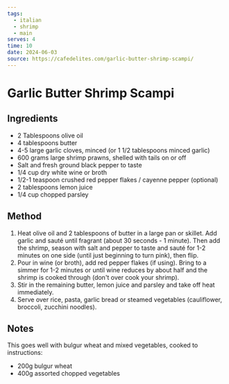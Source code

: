 ```yaml
---
tags:
  - italian
  - shrimp
  - main
serves: 4
time: 10
date: 2024-06-03
source: https://cafedelites.com/garlic-butter-shrimp-scampi/
---
```

# Garlic Butter Shrimp Scampi

## Ingredients

- 2 Tablespoons olive oil
- 4 tablespoons butter
- 4-5 large garlic cloves, minced (or 1 1/2 tablespoons minced garlic)
- 600 grams large shrimp prawns, shelled with tails on or off
- Salt and fresh ground black pepper to taste
- 1/4 cup dry white wine or broth
- 1/2-1 teaspoon crushed red pepper flakes / cayenne pepper (optional)
- 2 tablespoons lemon juice
- 1/4 cup chopped parsley


## Method

1. Heat olive oil and 2 tablespoons of butter in a large pan or skillet. Add garlic and sauté until fragrant (about 30 seconds - 1 minute). Then add the shrimp, season with salt and pepper to taste and sauté for 1-2 minutes on one side (until just beginning to turn pink), then flip. 
2. Pour in wine (or broth), add red pepper flakes (if using). Bring to a simmer for 1-2 minutes or until wine reduces by about half and the shrimp is cooked through (don't over cook your shrimp).
3. Stir in the remaining butter, lemon juice and parsley and take off heat immediately.
4. Serve over rice, pasta, garlic bread or steamed vegetables (cauliflower, broccoli, zucchini noodles).
## Notes

This goes well with bulgur wheat and mixed vegetables, cooked to instructions:

- 200g bulgur wheat
- 400g assorted chopped vegetables